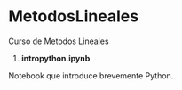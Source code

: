# MetodosLineales
Curso de Metodos Lineales

1) **intropython.ipynb**

Notebook que introduce brevemente Python. 
